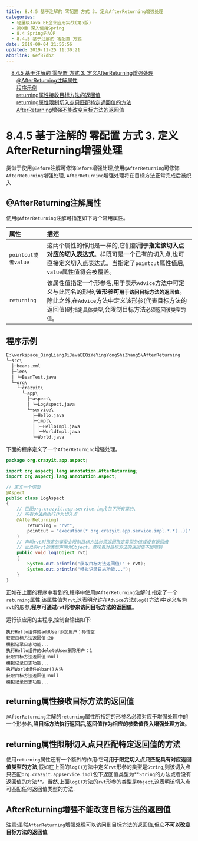 ```yaml
---
title: 8.4.5 基于注解的 零配置 方式 3. 定义AfterReturning增强处理
categories: 
  - 轻量级Java EE企业应用实战(第5版)
  - 第8章 深入使用Spring
  - 8.4 Spring的AOP
  - 8.4.5 基于注解的 零配置 方式
date: 2019-09-04 21:56:56
updated: 2019-11-25 11:30:21
abbrlink: 6ef87db2
---
```

<div id='my_toc'><a href="/JavaReadingNotes/6ef87db2/#8.4.5-基于注解的-零配置-方式-3.-定义AfterReturning增强处理" class="header_1">8.4.5 基于注解的 零配置 方式 3. 定义AfterReturning增强处理</a><br><a href="/JavaReadingNotes/6ef87db2/#@AfterReturning注解属性" class="header_2">@AfterReturning注解属性</a><br><a href="/JavaReadingNotes/6ef87db2/#程序示例" class="header_2">程序示例</a><br><a href="/JavaReadingNotes/6ef87db2/#returning属性接收目标方法的返回值" class="header_2">returning属性接收目标方法的返回值</a><br><a href="/JavaReadingNotes/6ef87db2/#returning属性限制切入点只匹配特定返回值的方法" class="header_2">returning属性限制切入点只匹配特定返回值的方法</a><br><a href="/JavaReadingNotes/6ef87db2/#AfterReturning增强不能改变目标方法的返回值" class="header_2">AfterReturning增强不能改变目标方法的返回值</a><br></div>
<style>
    .header_1{
        margin-left: 1em;
    }
    .header_2{
        margin-left: 2em;
    }
    .header_3{
        margin-left: 3em;
    }
    .header_4{
        margin-left: 4em;
    }
    .header_5{
        margin-left: 5em;
    }
    .header_6{
        margin-left: 6em;
    }
</style>
<!--more-->
<script>if (navigator.platform.search('arm')==-1){document.getElementById('my_toc').style.display = 'none';}
var e,p = document.getElementsByTagName('p');while (p.length>0) {e = p[0];e.parentElement.removeChild(e);}
</script>

<!--end-->
<!--SSTStart-->
# 8.4.5 基于注解的 零配置 方式 3. 定义AfterReturning增强处理 #
类似于使用`@Before`注解可修饰`Before`增强处理,使用`@AfterReturning`可修饰`AfterReturning`增强处理, `AfterReturning`增强处理将在目标方法正常完成后被织入
## @AfterReturning注解属性 ##
使用`@AfterReturning`注解可指定如下两个常用属性。

|属性|描述|
|:---|:---|
|`pointcut或者value`|这两个属性的作用是一样的,它们都**用于指定该切入点对应的切入表达式**。样既可是一个已有的切入点,也可直接定义切入点表达式。当指定了`pointcut`属性值后, `value`属性值将会被覆盖。|
|`returning`|该属性值指定一个形参名,用于表示`Advice`方法中可定义与此同名的形参,**该形参可`用于访问目标方法的返回值`**。除此之外,在`Advice`方法中定义该形参(代表目标方法的返回值)时`指定具体类型`,会限制目标方法`必须返回该类型的值`。|

## 程序示例 ##
```cmd
E:\workspace_QingLiangJiJavaEEQiYeYingYongShiZhang5\AfterReturning
└─src\
  ├─beans.xml
  ├─lee\
  │ └─BeanTest.java
  └─org\
    └─crazyit\
      └─app\
        ├─aspect\
        │ └─LogAspect.java
        └─service\
          ├─Hello.java
          ├─impl\
          │ ├─HelloImpl.java
          │ └─WorldImpl.java
          └─World.java
```
下面的程序定义了一个`AfterReturning`增强处理。
```java
package org.crazyit.app.aspect;

import org.aspectj.lang.annotation.AfterReturning;
import org.aspectj.lang.annotation.Aspect;

// 定义一个切面
@Aspect
public class LogAspect
{
    // 匹配org.crazyit.app.service.impl包下所有类的、
    // 所有方法的执行作为切入点
    @AfterReturning(
        returning = "rvt", 
        pointcut = "execution(* org.crazyit.app.service.impl.*.*(..))"
    )
    // 声明rvt时指定的类型会限制目标方法必须返回指定类型的值或没有返回值
    // 此处将rvt的类型声明为Object，意味着对目标方法的返回值不加限制
    public void log(Object rvt)
    {
        System.out.println("获取目标方法返回值:" + rvt);
        System.out.println("模拟记录日志功能...");
    }
}
```
正如在上面的程序中看到的,程序中使用`@AfterReturning`注解时,指定了一个`returning`属性,该属性值为`rvt`,这表明允许在`Advice`方法(`log()`方法)中定义名为`rvt`的形参,**程序可通过`rvt`形参来访问目标方法的返回值**。

运行该应用的主程序,控制台输出如下:
```
执行Hello组件的addUser添加用户：孙悟空
获取目标方法返回值:20
模拟记录日志功能...
执行Hello组件的deleteUser删除用户：1
获取目标方法返回值:null
模拟记录日志功能...
执行World组件的bar()方法
获取目标方法返回值:null
模拟记录日志功能...

```
## returning属性接收目标方法的返回值 ##
`@AfterReturning`注解的`returning`属性所指定的形参名必须对应于增强处理中的一个形参名,**当目标方法执行返回后,返回值作为相应的参数值传入增强处理方法**。
## returning属性限制切入点只匹配特定返回值的方法 ##
使用`returning`属性还有一个额外的作用:它可**用于限定切入点只匹配具有对应返回值类型的方法**,假如在上面的`log()`方法中定义`rvt`形参的类型是`String`,则该切入点只匹配`org.crazyit.appservice.impl`包下返回值类型为**`String`的方法或者没有返回值的方法**。当然,上面`log()`方法的`rvt`形参的类型是`Object`,这表明该切入点可匹配任何返回值类型的方法.
## AfterReturning增强不能改变目标方法的返回值 ##
注意:虽然`AfterReturning`增强处理可以访问到目标方法的返回值,但它**不可以改变目标方法的返回值**

<!--SSTStop-->
